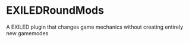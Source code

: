 # EXILEDRoundMods
A EXILED plugin that changes game mechanics without creating entirely new gamemodes
